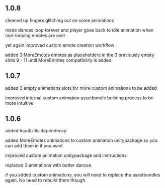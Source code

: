 ## 1.0.8
cleaned up fingers glitching out on some animations

made dances loop forever and player goes back to idle animation when non-looping emotes are over

yet again improved custom emote creation workflow

added 3 MoreEmotes emotes as placeholders in the 3 previously empty slots 9 - 11 until MoreEmotes compatibility is added

## 1.0.7
added 3 empty animations slots for more custom animations to be added

improved internal custom animation assetbundle building process to be more intuitive

## 1.0.6
added InputUtils dependency

added MoreEmotes animations to custom animation unitypackage so you can add them in if you want

improved custom animation unitypackage and instructions

replaced 3 animations with better dances

if you added custom animations, you will need to replace the assetbundles again. No need to rebuild them though.